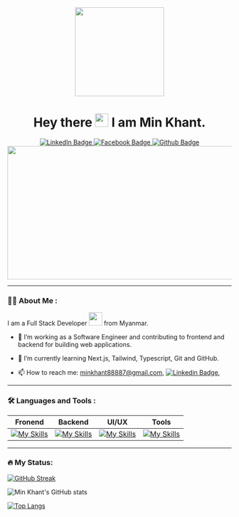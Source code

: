 
<div id="header" align="center">
  <!-- Top Gif -->
  <img src="https://media.giphy.com/media/QXwtfadqo7wbfmT46H/giphy.gif" width="200"/>

  <h1>
    Hey there
    <img src="https://media.giphy.com/media/hvRJCLFzcasrR4ia7z/giphy.gif" width="30px"/>
    I am Min Khant.
  </h1>

<!-- Social -->
  <div id="badges" align="center">
    <a href="https://www.linkedin.com/in/min-khant-0a0546232/">
      <img src="https://img.shields.io/badge/LinkedIn-black?style=for-the-badge&logo=linkedin&logoColor=white" alt="LinkedIn Badge"/>
    </a>
    <a href="https://www.facebook.com/profile.php?id=100024914349183">
      <img src="https://img.shields.io/badge/Facebook-blue?style=for-the-badge&logo=facebook&logoColor=white" alt="Facebook Badge"/>
    </a>
    <a href="https://github.com/Rayy-007">
      <img src="https://img.shields.io/badge/GitHub-white?style=for-the-badge&logo=github&logoColor=black" alt="Github Badge"/>
    </a>
  </div>

<!-- View Count -->
  <img align="center" src="https://komarev.com/ghpvc/?username=Rayy-007&style=flat-square&color=green" alt=""/>


</div>

<!-- Banner Gif -->
<div align="center">
  <img src="https://media.giphy.com/media/dWesBcTLavkZuG35MI/giphy.gif" width="600" height="300"/>
</div>

---

### 👨‍💻 About Me :

I am a Full Stack Developer <img src="https://media.giphy.com/media/WUlplcMpOCEmTGBtBW/giphy.gif" width="30"> from Myanmar.

- :telescope: I’m working as a Software Engineer and contributing to frontend and backend for building web applications.

- :seedling: I’m currently learning Next.js, Tailwind, Typescript, Git and GitHub.

- 📫 How to reach me: minkhant88887@gmail.com, [![Linkedin Badge](https://img.shields.io/badge/-MinKhant-blue?style=flat&logo=Linkedin&logoColor=white)](https://www.linkedin.com/in/min-khant-0a0546232/"), 

---

### 🛠️ Languages and Tools :
| Fronend | Backend | UI/UX | Tools |
| ------- | ------- | ----- | ----- |
| [![My Skills](https://skillicons.dev/icons?i=react,ts,tailwind,js,html,css,sass,bootstrap,jquery&theme=dark)](https://skillicons.dev) | [![My Skills](https://skills.thijs.gg/icons?i=nextjs,spring,java,mysql,mongodb&theme=dark)](https://skills.thijs.gg) | [![My Skills](https://skills.thijs.gg/icons?i=figma,svg&theme=dark)](https://skills.thijs.gg) | [![My Skills](https://skills.thijs.gg/icons?i=vscode,eclipse,postman,wordpress,git,github&theme=dark)](https://skills.thijs.gg)|



---
### 🔥 My Status: 
[![GitHub Streak](http://github-readme-streak-stats.herokuapp.com?user=Rayy-007&theme=dark&background=30,2c3e50,512DA8)](https://git.io/streak-stats)

![Min Khant's GitHub stats](https://github-readme-stats.vercel.app/api?username=Rayy-007&show=reviews,prs_merged&show_icons=true&include_all_commits=true&bg_color=30,2c3e50,512DA8&theme=highcontrast)

[![Top Langs](https://github-readme-stats.vercel.app/api/top-langs/?username=Rayy-007&layout=compact&theme=vision-friendly-dark&bg_color=30,2c3e50,512DA8)](https://github.com/anuraghazra/github-readme-stats)


<!--
### Hi there 👋

I am Min Khant. Fullstack Developer

- 🔭 I’m currently working on Ecommerce Project with friend.
- 🌱 I’m currently learning Next.js, Tailwind, Typescript, Git and GitHub.
- 📫 How to reach me: minkhant88887@gmail.com
 ⚡ Fun fact: You may think I am very shy and introvert before you don't know me.

![Anurag's GitHub stats](https://github-readme-stats.vercel.app/api?username=anuraghazra&show_icons=true&theme=tokyonight)



  👯 I’m looking to collaborate on ... -->
